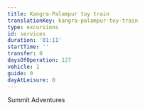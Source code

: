 ```yaml
---
title: Kangra-Palampur toy train
translationKey: kangra-palampur-toy-train
type: excursions
id: services
duration: '01:11'
startTime: ''
transfer: 0
daysOfOperation: 127
vehicle: 1
guide: 0
dayAtLeisure: 0
---
```

Summit Adventures